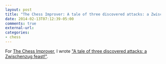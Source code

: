 ```yaml
---
layout: post
title: "The Chess Improver: A tale of three discovered attacks: a Zwischenzug feast!"
date: 2014-02-13T07:12:39-05:00
comments: true
external-url: 
categories: 
- chess
---
```

For [The Chess Improver](http://chessimprover.com/), I wrote ["A tale of three discovered attacks: a Zwischenzug feast!"](http://chessimprover.com/a-tale-of-three-discovered-attacks-a-zwischenzug-feast/).